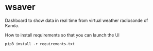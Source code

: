 # wsaver
Dashboard to show data in real time from virtual weather radiosonde of Kanda.

How to install requirements so that you can launch the UI

```pip3 install -r requirements.txt```
